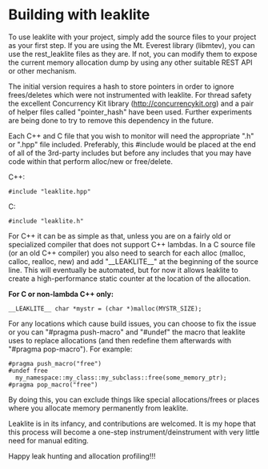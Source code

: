 # Building with leaklite

To use leaklite with your project, simply add the source files to your project as your first step.  If you are using the Mt. Everest library (libmtev), you can use the rest_leaklite files as they are.  If not, you can modify them to expose the current memory allocation dump by using any other suitable REST API or other mechanism.

The initial version requires a hash to store pointers in order to ignore frees/deletes which were not instrumented with leaklite.  For thread safety the excellent Concurrency Kit library (http://concurrencykit.org) and a pair of helper files called "pointer_hash" have been used.  Further experiments are being done to try to remove this dependency in the future.

Each C++ and C file that you wish to monitor will need the appropriate ".h" or ".hpp" file included.  Preferably, this #include would be placed at the end of all of the 3rd-party includes but before any includes that you may have code within that perform alloc/new or free/delete.

C++:
```
#include "leaklite.hpp"
```

C:
```
#include "leaklite.h"
```

For C++ it can be as simple as that, unless you are on a fairly old or specialized compiler that does not support C++ lambdas.  In a C source file (or an old C++ compiler) you also need to search for each alloc (malloc, calloc, realloc, new) and add "\_\_LEAKLITE\_\_" at the beginning of the source line.  This will eventually be automated, but for now it allows leaklite to create a high-performance static counter at the location of the allocation.

**For C or non-lambda C++ only:**
```
__LEAKLITE__ char *mystr = (char *)malloc(MYSTR_SIZE);
```

For any locations which cause build issues, you can choose to fix the issue or you can "#pragma push-macro" and "#undef" the macro that leaklite uses to replace allocations (and then redefine them afterwards with "#pragma pop-macro").  For example:

```
#pragma push_macro("free")
#undef free
  my_namespace::my_class::my_subclass::free(some_memory_ptr);
#pragma pop_macro("free")
```

By doing this, you can exclude things like special allocations/frees or places where you allocate memory permanently from leaklite.

Leaklite is in its infancy, and contributions are welcomed.  It is my hope that this process will become a one-step instrument/deinstrument with very little need for manual editing.

Happy leak hunting and allocation profiling!!!

